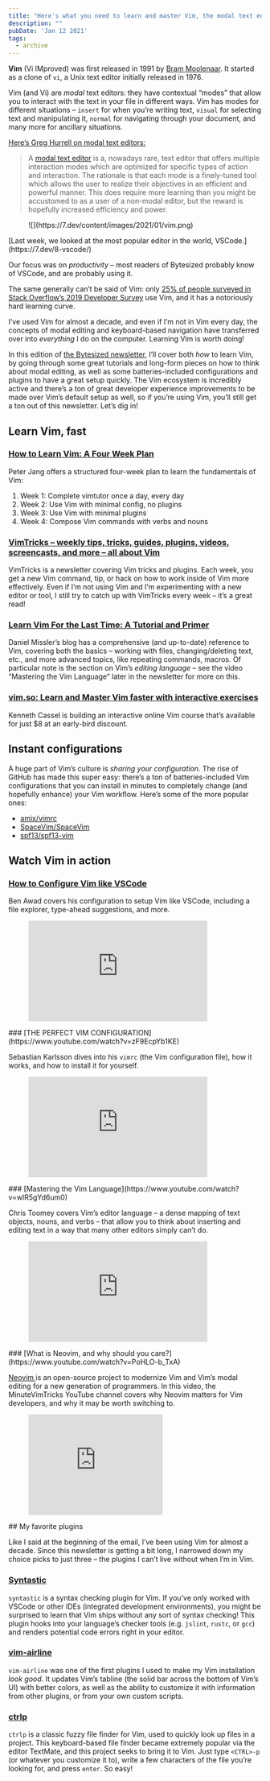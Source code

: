```yaml
---
title: "Here's what you need to learn and master Vim, the modal text editor"
description: ""
pubDate: 'Jan 12 2021'
tags:
  - archive
---
```


**Vim** (Vi IMproved) was first released in 1991 by [Bram Moolenaar](https://www.moolenaar.net/). It started as a clone of `vi`, a Unix text editor initially released in 1976.

Vim (and Vi) are *modal* text editors: they have contextual “modes” that allow you to interact with the text in your file in different ways. Vim has modes for different situations – `insert` for when you’re writing text, `visual` for selecting text and manipulating it, `normal` for navigating through your document, and many more for ancillary situations.

[Here’s Greg Hurrell on modal text editors:](https://wincent.com/wiki/Modal_editor)

> A [modal text editor](https://wincent.com/wiki/modal_text_editor) is a, nowadays rare, text editor that offers multiple interaction modes which are optimized for specific types of action and interaction. The rationale is that each mode is a finely-tuned tool which allows the user to realize their objectives in an efficient and powerful manner. This does require more learning than you might be accustomed to as a user of a non-modal editor, but the reward is hopefully increased efficiency and power.

<figure class="kg-card kg-image-card">![](https://7.dev/content/images/2021/01/vim.png)</figure>[Last week, we looked at the most popular editor in the world, VSCode.](https://7.dev/8-vscode/)

Our focus was on *productivity* – most readers of Bytesized probably know of VSCode, and are probably using it.

The same generally can’t be said of Vim: only [25% of people surveyed in Stack Overflow’s 2019 Developer Survey](https://insights.stackoverflow.com/survey/2019#development-environments-and-tools) use Vim, and it has a notoriously hard learning curve.

I’ve used Vim for almost a decade, and even if I’m not in Vim every day, the concepts of modal editing and keyboard-based navigation have transferred over into *everything* I do on the computer. Learning Vim is worth doing!

In this edition of [the Bytesized newsletter](https://7.dev/), I’ll cover both *how* to learn Vim, by going through some great tutorials and long-form pieces on how to think about modal editing, as well as some batteries-included configurations and plugins to have a great setup quickly. The Vim ecosystem is incredibly active and there’s a ton of great developer experience improvements to be made over Vim’s default setup as well, so if you’re using Vim, you’ll still get a ton out of this newsletter. Let’s dig in!

## Learn Vim, fast

### [How to Learn Vim: A Four Week Plan](https://medium.com/actualize-network/how-to-learn-vim-a-four-week-plan-cd8b376a9b85)

Peter Jang offers a structured four-week plan to learn the fundamentals of Vim:

1. Week 1: Complete vimtutor once a day, every day
2. Week 2: Use Vim with minimal config, no plugins
3. Week 3: Use Vim with minimal plugins
4. Week 4: Compose Vim commands with verbs and nouns

### [VimTricks – weekly tips, tricks, guides, plugins, videos, screencasts, and more – all about Vim](https://vimtricks.com/)

VimTricks is a newsletter covering Vim tricks and plugins. Each week, you get a new Vim command, tip, or hack on how to work inside of Vim more effectively. Even if I’m not using Vim and I’m experimenting with a new editor or tool, I still try to catch up with VimTricks every week – it’s a great read!

### [Learn Vim For the Last Time: A Tutorial and Primer](https://danielmiessler.com/study/vim/)

Daniel Missler’s blog has a comprehensive (and up-to-date) reference to Vim, covering both the basics – working with files, changing/deleting text, etc., and more advanced topics, like repeating commands, macros. Of particular note is the section on Vim’s *editing language* – see the video “Mastering the Vim Language” later in the newsletter for more on this.

### [vim.so: Learn and Master Vim faster with interactive exercises](https://www.vim.so/)

Kenneth Cassel is building an interactive online Vim course that’s available for just $8 at an early-bird discount.

## Instant configurations

A huge part of Vim’s culture is *sharing your configuration*. The rise of GitHub has made this super easy: there’s a ton of batteries-included Vim configurations that you can install in minutes to completely change (and hopefully enhance) your Vim workflow. Here’s some of the more popular ones:

- [amix/vimrc](https://github.com/amix/vimrc)
- [SpaceVim/SpaceVim](https://github.com/SpaceVim/SpaceVim)
- [<span style="color: var(--contrast); font-size: inherit; background-color: var(--base-3);">spf13/spf13-vim</span>](https://github.com/spf13/spf13-vim)

## Watch Vim in action

### [How to Configure Vim like VSCode](https://www.youtube.com/watch?v=gnupOrSEikQ)

Ben Awad covers his configuration to setup Vim like VSCode, including a file explorer, type-ahead suggestions, and more.

<figure class="kg-card kg-embed-card"><iframe allowfullscreen="allowfullscreen" frameborder="0" height="200" loading="lazy" src="https://www.youtube.com/embed/gnupOrSEikQ?feature=oembed" width="356"></iframe></figure>### [THE PERFECT VIM CONFIGURATION](https://www.youtube.com/watch?v=zF9EcpYb1KE)

Sebastian Karlsson dives into his `vimrc` (the Vim configuration file), how it works, and how to install it for yourself.

<figure class="kg-card kg-embed-card"><iframe allowfullscreen="allowfullscreen" frameborder="0" height="200" loading="lazy" src="https://www.youtube.com/embed/zF9EcpYb1KE?feature=oembed" width="356"></iframe></figure>### [Mastering the Vim Language](https://www.youtube.com/watch?v=wlR5gYd6um0)

Chris Toomey covers Vim’s editor language – a dense mapping of text objects, nouns, and verbs – that allow you to think about inserting and editing text in a way that many other editors simply can’t do.

<figure class="kg-card kg-embed-card"><iframe allowfullscreen="allowfullscreen" frameborder="0" height="200" loading="lazy" src="https://www.youtube.com/embed/wlR5gYd6um0?feature=oembed" width="356"></iframe></figure>### [What is Neovim, and why should you care?](https://www.youtube.com/watch?v=PoHLO-b_TxA)

[Neovim ](https://neovim.io/)is an open-source project to modernize Vim and Vim’s modal editing for a new generation of programmers. In this video, the MinuteVimTricks YouTube channel covers why Neovim matters for Vim developers, and why it may be worth switching to.

<figure class="kg-card kg-embed-card"><iframe allowfullscreen="allowfullscreen" frameborder="0" height="200" loading="lazy" src="https://www.youtube.com/embed/PoHLO-b_TxA?feature=oembed" width="267"></iframe></figure>## My favorite plugins

Like I said at the beginning of the email, I’ve been using Vim for almost a decade. Since this newsletter is getting a bit long, I narrowed down my choice picks to just three – the plugins I can’t live without when I’m in Vim.

### [Syntastic](https://github.com/vim-syntastic/syntastic)

`syntastic` is a syntax checking plugin for Vim. If you’ve only worked with VSCode or other IDEs (integrated development environments), you might be surprised to learn that Vim ships without any sort of syntax checking! This plugin hooks into your language’s checker tools (e.g. `jslint`, `rustc`, or `gcc`) and renders potential code errors right in your editor.

### [vim-airline](https://github.com/vim-airline/vim-airline)

`vim-airline` was one of the first plugins I used to make my Vim installation *look good*. It updates Vim’s tabline (the solid bar across the bottom of Vim’s UI) with better colors, as well as the ability to customize it with information from other plugins, or from your own custom scripts.

### [ctrlp](https://github.com/kien/ctrlp.vim)

`ctrlp` is a classic fuzzy file finder for Vim, used to quickly look up files in a project. This keyboard-based file finder became extremely popular via the editor TextMate, and this project seeks to bring it to Vim. Just type `<CTRL>-p` (or whatever you customize it to), write a few characters of the file you’re looking for, and press `enter`. So easy!
